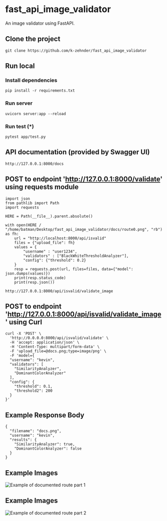 # fast_api_image_validator

An image validator using FastAPI.

## Clone the project

```
git clone https://github.com/k-zehnder/fast_api_image_validator
```

## Run local

### Install dependencies

```
pip install -r requirements.txt
```

### Run server

```
uvicorn server:app --reload
```

### Run test (*)

```
pytest app/test.py
```


## API documentation (provided by Swagger UI)

```
http://127.0.0.1:8000/docs
```

## POST to endpoint 'http://127.0.0.1:8000/validate' using requests module

```
import json
from pathlib import Path
import requests

HERE = Path(__file__).parent.absolute()

with open(HERE / "/home/batman/Desktop/fast_api_image_validator/docs/route0.png", "rb") as fh:
    url = "http://localhost:8000/api/isvalid"
    files = {"upload_file": fh}
    values = {
        "username" : "user1234", 
        "validators" : ["BlackWhiteThresholdAnalyzer"],
        "config": {"threshold": 0.2}
    }
    resp = requests.post(url, files=files, data={"model": json.dumps(values)})
    print(resp.status_code)
    print(resp.json())
```
```
http://127.0.0.1:8000/api/isvalid/validate_image
```

## POST to endpoint 'http://127.0.0.1:8000/api/isvalid/validate_image' using Curl

```
curl -X 'POST' \
  'http://0.0.0.0:8000/api/isvalid/validate' \
  -H 'accept: application/json' \
  -H 'Content-Type: multipart/form-data' \
  -F 'upload_file=@docs.png;type=image/png' \
  -F 'model={
  "username": "kevin",
  "validators": [
    "SimilarityAnalyzer",
    "DominantColorAnalyzer"
  ],
  "config": {
    "threshold": 0.1,
    "threshold2": 200
  }
}'
```

## Example Response Body

```	
{
  "filename": "docs.png",
  "username": "kevin",
  "results": {
    "SimilarityAnalyzer": true,
    "DominantColorAnalyzer": false
  }
}
```

## Example Images
![Example of documented route part 1](https://github.com/k-zehnder/fast_api_image_validator/blob/main/docs/route0.png)

## Example Images
![Example of documented route part 2](https://github.com/k-zehnder/fast_api_image_validator/blob/main/docs/route2.png)

